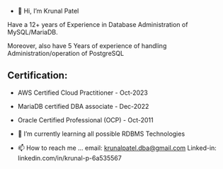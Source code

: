 - 👋 Hi, I’m Krunal Patel

Have a 12+ years of Experience in Database Administration of MySQL/MariaDB.

Moreover, also have 5 Years of experience of handling Administration/operation of PostgreSQL 

Certification:
---------------
- AWS Certified Cloud Practitioner - Oct-2023  
- MariaDB certified DBA associate  - Dec-2022
- Oracle Certified Professional (OCP) - Oct-2011 

- 🌱 I’m currently learning all possible RDBMS Technologies

- 📫 How to reach me ...
    email: krunalpatel.dba@gmail.com
    Linked-in: linkedin.com/in/krunal-p-6a535567 


<!---
krunallpatell/krunallpatell is a ✨ special ✨ repository because its `README.md` (this file) appears on your GitHub profile.
You can click the Preview link to take a look at your changes.
--->
